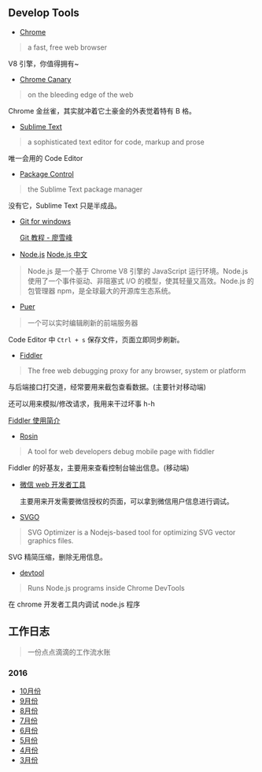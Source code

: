 Develop Tools
---



- [Chrome](https://www.google.com/chrome/browser/desktop/index.html)
> a fast, free web browser
  
  V8 引擎，你值得拥有~
  
  
- [Chrome Canary](https://www.google.com/chrome/browser/canary.html)
> on the bleeding edge of the web
  
  Chrome 金丝雀，其实就冲着它土豪金的外表觉着特有 B 格。
  

- [Sublime Text](https://www.sublimetext.com/)
> a sophisticated text editor for code, markup and prose
  
  唯一会用的 Code Editor
  

- [Package Control](https://packagecontrol.io/)
> the Sublime Text package manager
  
  没有它，Sublime Text 只是半成品。
  

- [Git for windows](https://git-for-windows.github.io/)

  [Git 教程 - 廖雪峰](http://www.liaoxuefeng.com/wiki/0013739516305929606dd18361248578c67b8067c8c017b000)
  

- [Node.js](https://nodejs.org/en/) [Node.js 中文](http://nodejs.cn/)
> Node.js 是一个基于 Chrome V8 引擎的 JavaScript 运行环境。Node.js 使用了一个事件驱动、非阻塞式 I/O 的模型，使其轻量又高效。Node.js 的包管理器 npm，是全球最大的开源库生态系统。

  
- [Puer](http://leeluolee.github.io/2014/10/24/use-puer-helpus-developer-frontend/)
> 一个可以实时编辑刷新的前端服务器
  
  Code Editor 中 `Ctrl + s` 保存文件，页面立即同步刷新。
  
  
- [Fiddler](http://www.telerik.com/fiddler)
> The free web debugging proxy for any browser, system or platform
  
  与后端接口打交道，经常要用来截包查看数据。(主要针对移动端)
  
  还可以用来模拟/修改请求，我用来干过坏事 h-h
  
  [Fiddler 使用简介](http://note.youdao.com/yws/public/redirect/share?id=61022f8971604bd58f0ddcf3df070ced&type=false)
  
  
- [Rosin](http://alloyteam.github.io/Rosin/)
> A tool for web developers debug mobile page with fiddler
  
  Fiddler 的好基友，主要用来查看控制台输出信息。(移动端)
  
  
- [微信 web 开发者工具](https://mp.weixin.qq.com/wiki/10/e5f772f4521da17fa0d7304f68b97d7e.html)

  主要用来开发需要微信授权的页面，可以拿到微信用户信息进行调试。
  
- [SVGO](https://github.com/svg/svgo)
> SVG Optimizer is a Nodejs-based tool for optimizing SVG vector graphics files. 
  
  SVG 精简压缩，删除无用信息。
  
  
- [devtool](https://github.com/Jam3/devtool)
> Runs Node.js programs inside Chrome DevTools
  
  在 chrome 开发者工具内调试 node.js 程序
  


工作日志
---
> 一份点点滴滴的工作流水账

### 2016
- [10月份](https://github.com/Monine/worklog/issues/8)
- [9月份](https://github.com/Monine/worklog/issues/7)
- [8月份](https://github.com/Monine/worklog/issues/6)
- [7月份](https://github.com/Monine/worklog/issues/5)
- [6月份](https://github.com/Monine/worklog/issues/4)
- [5月份](https://github.com/Monine/worklog/issues/3)
- [4月份](https://github.com/Monine/worklog/issues/2)
- [3月份](https://github.com/Monine/worklog/issues/1)

